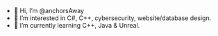 - 👋 Hi, I’m @anchorsAway
- 👀 I’m interested in C#, C++, cybersecurity, website/database design.
- 🌱 I’m currently learning C++, Java & Unreal.
<!--- - 💞️ I’m looking to collaborate on ...
- 📫 How to reach me ... --->

<!---
mwilliams86/mwilliams86 is a ✨ special ✨ repository because its `README.md` (this file) appears on your GitHub profile.
You can click the Preview link to take a look at your changes.
--->
